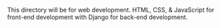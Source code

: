 This directory will be for web development. HTML, CSS, & JavaScript for front-end development with Django for back-end development.
